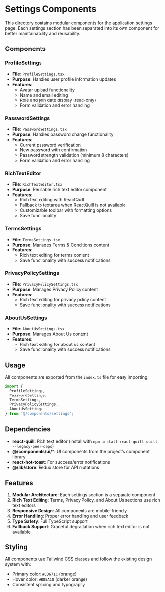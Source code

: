 # Settings Components

This directory contains modular components for the application settings page. Each settings section has been separated into its own component for better maintainability and reusability.

## Components

### ProfileSettings
- **File**: `ProfileSettings.tsx`
- **Purpose**: Handles user profile information updates
- **Features**: 
  - Avatar upload functionality
  - Name and email editing
  - Role and join date display (read-only)
  - Form validation and error handling

### PasswordSettings
- **File**: `PasswordSettings.tsx`
- **Purpose**: Handles password change functionality
- **Features**:
  - Current password verification
  - New password with confirmation
  - Password strength validation (minimum 8 characters)
  - Form validation and error handling

### RichTextEditor
- **File**: `RichTextEditor.tsx`
- **Purpose**: Reusable rich text editor component
- **Features**:
  - Rich text editing with ReactQuill
  - Fallback to textarea when ReactQuill is not available
  - Customizable toolbar with formatting options
  - Save functionality

### TermsSettings
- **File**: `TermsSettings.tsx`
- **Purpose**: Manages Terms & Conditions content
- **Features**:
  - Rich text editing for terms content
  - Save functionality with success notifications

### PrivacyPolicySettings
- **File**: `PrivacyPolicySettings.tsx`
- **Purpose**: Manages Privacy Policy content
- **Features**:
  - Rich text editing for privacy policy content
  - Save functionality with success notifications

### AboutUsSettings
- **File**: `AboutUsSettings.tsx`
- **Purpose**: Manages About Us content
- **Features**:
  - Rich text editing for about us content
  - Save functionality with success notifications

## Usage

All components are exported from the `index.ts` file for easy importing:

```typescript
import { 
  ProfileSettings, 
  PasswordSettings, 
  TermsSettings, 
  PrivacyPolicySettings, 
  AboutUsSettings 
} from '@/components/settings';
```

## Dependencies

- **react-quill**: Rich text editor (install with `npm install react-quill quill --legacy-peer-deps`)
- **@/components/ui/***: UI components from the project's component library
- **react-hot-toast**: For success/error notifications
- **@/lib/store**: Redux store for API mutations

## Features

1. **Modular Architecture**: Each settings section is a separate component
2. **Rich Text Editing**: Terms, Privacy Policy, and About Us sections use rich text editors
3. **Responsive Design**: All components are mobile-friendly
4. **Error Handling**: Proper error handling and user feedback
5. **Type Safety**: Full TypeScript support
6. **Fallback Support**: Graceful degradation when rich text editor is not available

## Styling

All components use Tailwind CSS classes and follow the existing design system with:
- Primary color: `#CD671C` (orange)
- Hover color: `#B85A18` (darker orange)
- Consistent spacing and typography